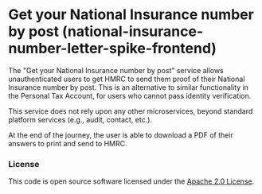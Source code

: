 
# Get your National Insurance number by post (national-insurance-number-letter-spike-frontend)

The "Get your National Insurance number by post" service allows unauthenticated users to get HMRC to send them proof of their National Insurance number by post. This is an alternative to similar functionality in the Personal Tax Account, for users who cannot pass identity verification.

This service does not rely upon any other microservices, beyond standard platform services (e.g., audit, contact, etc.).

At the end of the journey, the user is able to download a PDF of their answers to print and send to HMRC.

### License

This code is open source software licensed under the [Apache 2.0 License]("http://www.apache.org/licenses/LICENSE-2.0.html").